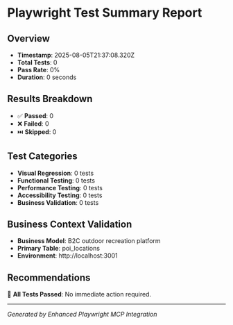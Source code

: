 # Playwright Test Summary Report

## Overview
- **Timestamp**: 2025-08-05T21:37:08.320Z
- **Total Tests**: 0
- **Pass Rate**: 0%
- **Duration**: 0 seconds

## Results Breakdown
- ✅ **Passed**: 0
- ❌ **Failed**: 0
- ⏭️ **Skipped**: 0

## Test Categories
- **Visual Regression**: 0 tests
- **Functional Testing**: 0 tests
- **Performance Testing**: 0 tests
- **Accessibility Testing**: 0 tests
- **Business Validation**: 0 tests

## Business Context Validation
- **Business Model**: B2C outdoor recreation platform
- **Primary Table**: poi_locations
- **Environment**: http://localhost:3001

## Recommendations
🎉 **All Tests Passed**: No immediate action required.

---
*Generated by Enhanced Playwright MCP Integration*
